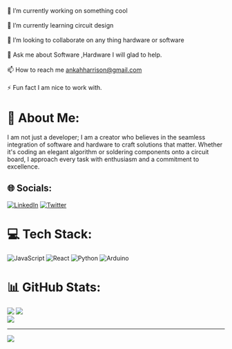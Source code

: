 
🔭 I’m currently working on something cool<br><br>🌱 I’m currently learning circuit design<br><br>👯 I’m looking to collaborate on any thing hardware or software<br><br>💬 Ask me about Software ,Hardware I will  glad to help.<br><br>📫 How to reach me ankahharrison@gmail.com<br><br>⚡ Fun fact I am nice to work with.

# 💫 About Me:
I am not just a developer; I am a creator who believes in the seamless integration of software and hardware to craft solutions that matter. Whether it's coding an elegant algorithm or soldering components onto a circuit board, I approach every task with enthusiasm and a commitment to excellence.

## 🌐 Socials:
[![LinkedIn](https://img.shields.io/badge/LinkedIn-%230077B5.svg?logo=linkedin&logoColor=white)](https://linkedin.com/in/ankahharrison) [![Twitter](https://img.shields.io/badge/Twitter-%231DA1F2.svg?logo=Twitter&logoColor=white)](https://twitter.com/ankahharrison) 

# 💻 Tech Stack:
![JavaScript](https://img.shields.io/badge/javascript-%23323330.svg?style=for-the-badge&logo=javascript&logoColor=%23F7DF1E) ![React](https://img.shields.io/badge/react-%2320232a.svg?style=for-the-badge&logo=react&logoColor=%2361DAFB) ![Python](https://img.shields.io/badge/python-3670A0?style=for-the-badge&logo=python&logoColor=ffdd54) ![Arduino](https://img.shields.io/badge/-Arduino-00979D?style=for-the-badge&logo=Arduino&logoColor=white)
# 📊 GitHub Stats:
![](https://github-readme-stats.vercel.app/api?username=ankahharrison&theme=radical&hide_border=false&include_all_commits=true&count_private=false)
![](https://github-readme-streak-stats.herokuapp.com/?user=ankahharrison&theme=radical&hide_border=false)<br/>
![](https://github-readme-stats.vercel.app/api/top-langs/?username=ankahharrison&theme=radical&hide_border=false&include_all_commits=true&count_private=false&layout=compact)

---
[![](https://visitcount.itsvg.in/api?id=ankahharrison&icon=0&color=0)](https://visitcount.itsvg.in)

<!-- Proudly created with GPRM ( https://gprm.itsvg.in ) -->
